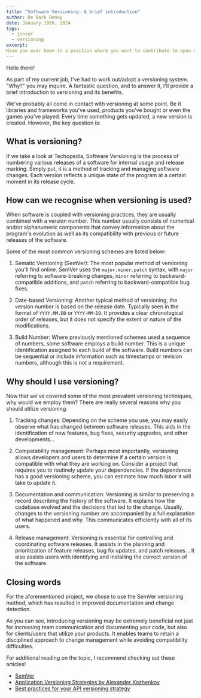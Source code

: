 ```yaml
---
title: "Software Versioning: A brief introduction"
author: De Bock Benny
date: January 18th, 2024
tags: 
  - junior
  - versioning
excerpt: 
Have you ever been in a position where you want to contribute to open source projects, but you don't know where to start? Check out my experiences here!
---
```

Hello there!

As part of my current job, I've had to work out/adopt a versioning system. "Why?" you may inquire. A fantastic question, and to answer it, I'll provide a brief introduction to versioning and its benefits.

We've probably all come in contact with versioning at some point. Be it libraries and frameworks you've used, products you've bought or even the games you've played. Every time something gets updated, a new version is created. However, the key question is:

## What is versioning?

If we take a look at Techopedia, Software Versioning is the process of numbering various releases of a software for internal usage and release marking. Simply put, it is a method of tracking and managing software changes. Each version reflects a unique state of the program at a certain moment in its release cycle.

## How can we recognise when versioning is used?

When software is coupled with versioning practices, they are usually combined with a version number. This number usually consists of numerical and/or alphanumeric components that convey information about the program's evolution as well as its compatibility with previous or future releases of the software.

Some of the most common versioning schemes are listed below:
1. Sematic Versioning (SemVer): The most popular method of versioning you'll find online. SemVer uses the `major.minor.patch` syntax, with `major` referring to software-breaking changes, `minor` referring to backward-compatible additions, and `patch` referring to backward-compatible bug fixes.

2. Date-based Versioning: Another typical method of versioning, the version number is based on the release date. Typically seen in the format of `YYYY.MM.DD` or `YYYY-MM-DD`. It provides a clear chronological order of releases, but it does not specify the extent or nature of the modifications.

3. Build Number: Where previously mentioned schemes used a sequence of numbers, some software employs a build number. This is a unique identification assigned to each build of the software. Build numbers can be sequential or include information such as timestamps or revision numbers, although this is not a requirement.

## Why should I use versioning?

Now that we've covered some of the most prevalent versioning techniques, why would we employ them? There are really several reasons why you should utilize versioning.

1. Tracking changes: Depending on the scheme you use, you may easily observe what has changed between software releases. This aids in the identification of new features, bug fixes, security upgrades, and other developments...

2. Compatability management: Perhaps most importantly, versioning allows developers and users to determine if a certain version is compatible with what they are working on. Consider a project that requires you to routinely update your dependencies. If the dependence has a good versioning scheme, you can estimate how much labor it will take to update it.

3. Documentation and communication: Versioning is similar to preserving a record describing the history of the software. It explains how the codebase evolved and the decisions that led to the change. Usually, changes to the versioning number are accompanied by a full explanation of what happened and why. This communicates efficiently with all of its users.

4. Release management: Versioning is essential for controlling and coordinating software releases. It assists in the planning and prioritization of feature releases, bug fix updates, and patch releases. . It also assists users with identifying and installing the correct version of the software.

## Closing words

For the aforementioned project, we chose to use the SemVer versioning method, which has resulted in improved documentation and change detection.

As you can see, introducing versioning may be extremely beneficial not just for increasing team communication and documenting your code, but also for clients/users that utilize your products. It enables teams to retain a disciplined approach to change management while avoiding compatibility difficulties.


For additional reading on the topic, I recommend checking out these articles!
- [SemVer](https://semver.org/)
- [Application Versioning Strategies by Alexander Kozhenkov](https://medium.com/javarevisited/application-versioning-strategies-de353a84faaa)
- [Best practices for your API versioning strategy](https://www.linkedin.com/pulse/best-practices-your-api-versioning-strategy-omar-ismail/)

